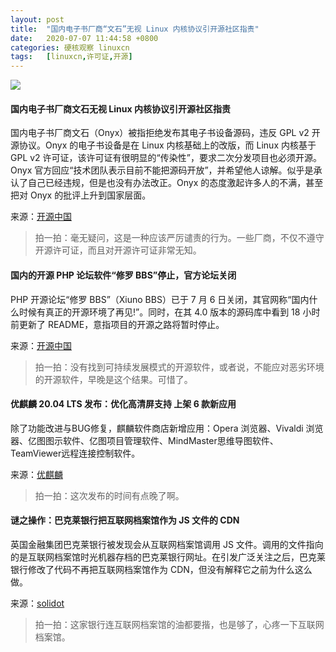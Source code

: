 ```yaml
---
layout: post
title:	"国内电子书厂商“文石”无视 Linux 内核协议引开源社区指责"
date:	2020-07-07 11:44:58 +0800 
categories:	硬核观察 linuxcn 
tags:	[linuxcn,许可证,开源]
---
```



![](/Asserts/Images//attachment/album/202007/07/114435bnh0tbd19gdbdld1.jpg)


#### 国内电子书厂商文石无视 Linux 内核协议引开源社区指责


国内电子书厂商文石（Onyx）被指拒绝发布其电子书设备源码，违反 GPL v2 开源协议。Onyx 的电子书设备是在 Linux 内核基础上的改版，而 Linux 内核基于 GPL v2 许可证，该许可证有很明显的“传染性”，要求二次分发项目也必须开源。Onyx 官方回应“技术团队表示目前不能把源码开放”，并希望他人谅解。似乎是承认了自己已经违规，但是也没有办法改正。Onyx 的态度激起许多人的不满，甚至把对 Onyx 的批评上升到国家层面。


来源：[开源中国](https://www.oschina.net/news/116984/onyx-violate-the-linuxs-license)



> 
> 拍一拍：毫无疑问，这是一种应该严厉谴责的行为。一些厂商，不仅不遵守开源许可证，而且对开源许可证非常无知。 
> 
> 
> 


#### 国内的开源 PHP 论坛软件“修罗 BBS”停止，官方论坛关闭


PHP 开源论坛“修罗 BBS”（Xiuno BBS）已于 7 月 6 日关闭，其官网称“国内什么时候有真正的开源环境了再见!”。同时，在其 4.0 版本的源码库中看到 18 小时前更新了 README，意指项目的开源之路将暂时停止。


来源：[开源中国](https://www.oschina.net/news/116992/xiunobbs-closed)



> 
> 拍一拍：没有找到可持续发展模式的开源软件，或者说，不能应对恶劣环境的开源软件，早晚是这个结果。可惜了。
> 
> 
> 


#### 优麒麟 20.04 LTS 发布：优化高清屏支持 上架 6 款新应用


除了功能改进与BUG修复，麒麟软件商店新增应用：Opera 浏览器、Vivaldi 浏览器、亿图图示软件、亿图项目管理软件、MindMaster思维导图软件、TeamViewer远程连接控制软件。


来源：[优麒麟](https://www.ubuntukylin.com/news/1597-cn.html)



> 
> 拍一拍：这次发布的时间有点晚了啊。
> 
> 
> 


#### 谜之操作：巴克莱银行把互联网档案馆作为 JS 文件的 CDN


英国金融集团巴克莱银行被发现会从互联网档案馆调用 JS 文件。调用的文件指向的是互联网档案馆时光机器存档的巴克莱银行网址。在引发广泛关注之后，巴克莱银行修改了代码不再把互联网档案馆作为 CDN，但没有解释它之前为什么这么做。


来源：[solidot](https://www.solidot.org/story?sid=64865)



> 
> 拍一拍：这家银行连互联网档案馆的油都要揩，也是够了，心疼一下互联网档案馆。
> 
> 
>
